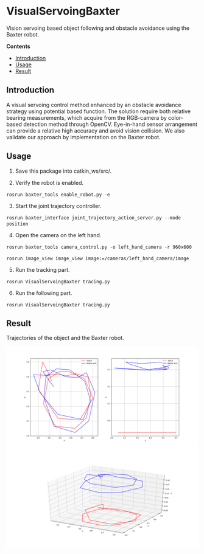 # VisualServoingBaxter
Vision servoing based object following and obstacle avoidance using the Baxter robot.

**Contents**

* [Introduction](#Introduction)
* [Usage](#Usage)
* [Result](#Result)

## Introduction

A visual servoing control method enhanced by an obstacle avoidance strategy using potential based function. The solution require both relative bearing measurements, which acquire from the RGB-camera by color-based detection method through OpenCV. Eye-in-hand sensor arrangement can provide a relative high accuracy and avoid vision collision. We also validate our approach by implementation on the Baxter robot.

## Usage

1. Save this package into catkin_ws/src/.

2. Verify the robot is enabled.

``` 
rosrun baxter_tools enable_robot.py -e
```

3. Start the joint trajectory controller.

``` 
rosrun baxter_interface joint_trajectory_action_server.py --mode position
```

4. Open the camera on the left hand.

``` 
rosrun baxter_tools camera_control.py -o left_hand_camera -r 960x600
```

``` 
rosrun image_view image_view image:=/cameras/left_hand_camera/image
```

5. Run the tracking part.

``` 
rosrun VisualServoingBaxter tracing.py
```

6. Run the following part.

``` 
rosrun VisualServoingBaxter tracing.py
```

## Result

Trajectories of the object and the Baxter robot.

<img src="https://github.com/zw007981/VisualServoingBaxter/blob/master/trajectory1.png">

<img src="https://github.com/zw007981/VisualServoingBaxter/blob/master/trajectory2.png">

